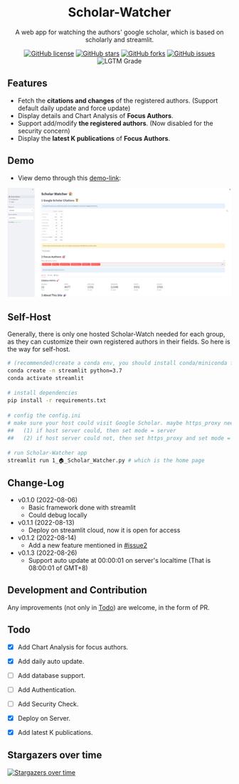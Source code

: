 <h1 align="center">
  Scholar-Watcher
</h1>

<p align="center">
  A web app for watching the authors' google scholar, which is based on scholarly and streamlit.
</p>

<p align="center">
<a href="https://github.com/QGrain/Scholar-Watcher/blob/main/LICENSE"><img alt="GitHub license" src="https://img.shields.io/github/license/QGrain/Scholar-Watcher"></a>
<a href="https://github.com/QGrain/Scholar-Watcher/stargazers"><img alt="GitHub stars" src="https://img.shields.io/github/stars/QGrain/Scholar-Watcher"></a>
<a href="https://github.com/QGrain/Scholar-Watcher/network"><img alt="GitHub forks" src="https://img.shields.io/github/forks/QGrain/Scholar-Watcher"></a>
<a href="https://github.com/QGrain/Scholar-Watcher/issues"><img alt="GitHub issues" src="https://img.shields.io/github/issues/QGrain/Scholar-Watcher"></a>
  <img alt="LGTM Grade" src="https://img.shields.io/lgtm/grade/python/github/QGrain/Scholar-Watcher">
</p>


## Features

- Fetch the **citations and changes** of the registered authors. (Support default daily update and force update)
- Display details and Chart Analysis of **Focus Authors**.
- Support add/modify **the registered authors**. (Now disabled for the security concern)
- Display the **latest K publications** of **Focus Authors**.

## Demo

- View demo through this [demo-link](https://qgrain-scholar-watcher-1--scholar-watcher-holt9c.streamlitapp.com/):

<img src="https://raw.githubusercontent.com/QGrain/picgo-bed/main/figure-2022/202208062119477.png"/>

## Self-Host

Generally, there is only one hosted Scholar-Watch needed for each group, as they can customize their own registered authors in their fields. So here is the way for self-host.

```bash
# (recommended)create a conda env, you should install conda/miniconda first
conda create -n streamlit python=3.7
conda activate streamlit

# install dependencies
pip install -r requirements.txt

# config the config.ini
# make sure your host could visit Google Scholar. maybe https_proxy needed.
##   (1) if host server could, then set mode = server
##   (2) if host server could not, then set https_proxy and set mode = local

# run Scholar-Watcher app
streamlit run 1_🏠_Scholar_Watcher.py # which is the home page
```

## Change-Log
- v0.1.0 (2022-08-06)
  - Basic framework done with streamlit
  - Could debug locally
- v0.1.1 (2022-08-13)
  - Deploy on streamlit cloud, now it is open for access
- v0.1.2 (2022-08-14)
  - Add a new feature mentioned in [#issue2](https://github.com/QGrain/Scholar-Watcher/issues/2)
- v0.1.3 (2022-08-26)
  - Support auto update at 00:00:01 on server's localtime (That is 08:00:01 of GMT+8)

## Development and Contribution

Any improvements (not only in [Todo](#Todo)) are welcome, in the form of PR.

## Todo

- [x] Add Chart Analysis for focus authors.
- [x] Add daily auto update.
- [ ] Add database support.
- [ ] Add Authentication.
- [ ] Add Security Check.
- [x] Deploy on Server.
- [x] Add latest K publications.


## Stargazers over time

[![Stargazers over time](https://starchart.cc/QGrain/Scholar-Watcher.svg)](https://starchart.cc/QGrain/Scholar-Watcher)

